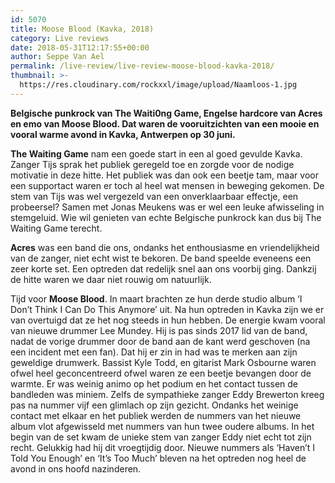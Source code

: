 ```yaml
---
id: 5070
title: Moose Blood (Kavka, 2018)
category: Live reviews
date: 2018-05-31T12:17:55+00:00
author: Seppe Van Ael
permalink: /live-review/live-review-moose-blood-kavka-2018/
thumbnail: >-
  https://res.cloudinary.com/rockxxl/image/upload/Naamloos-1.jpg
---
```

**Belgische punkrock van The Waiti0ng Game, Engelse hardcore van Acres en emo van Moose Blood. Dat waren de vooruitzichten van een mooie en vooral warme avond in Kavka, Antwerpen op 30 juni.**

**The Waiting Game** nam een goede start in een al goed gevulde Kavka. Zanger Tijs sprak het publiek geregeld toe en zorgde voor de nodige motivatie in deze hitte. Het publiek was dan ook een beetje tam, maar voor een supportact waren er toch al heel wat mensen in beweging gekomen. De stem van Tijs was wel vergezeld van een onverklaarbaar effectje, een probeersel? Samen met Jonas Meukens was er wel een leuke afwisseling in stemgeluid. Wie wil genieten van echte Belgische punkrock kan dus bij The Waiting Game terecht.

**Acres** was een band die ons, ondanks het enthousiasme en vriendelijkheid van de zanger, niet echt wist te bekoren. De band speelde eveneens een zeer korte set. Een optreden dat redelijk snel aan ons voorbij ging. Dankzij de hitte waren we daar niet rouwig om natuurlijk.

Tijd voor **Moose Blood**. In maart brachten ze hun derde studio album ‘I Don’t Think I Can Do This Anymore’ uit. Na hun optreden in Kavka zijn we er van overtuigd dat ze het nog steeds in hun hebben. De energie kwam vooral van nieuwe drummer Lee Mundey. Hij is pas sinds 2017 lid van de band, nadat de vorige drummer door de band aan de kant werd geschoven (na een incident met een fan). Dat hij er zin in had was te merken aan zijn geweldige drumwerk. Bassist Kyle Todd, en gitarist Mark Osbourne waren ofwel heel geconcentreerd ofwel waren ze een beetje bevangen door de warmte. Er was weinig animo op het podium en het contact tussen de bandleden was miniem. Zelfs de sympathieke zanger Eddy Brewerton kreeg pas na nummer vijf een glimlach op zijn gezicht. Ondanks het weinige contact met elkaar en het publiek werden de nummers van het nieuwe album vlot afgewisseld met nummers van hun twee oudere albums. In het begin van de set kwam de unieke stem van zanger Eddy niet echt tot zijn recht. Gelukkig had hij dit vroegtijdig door. Nieuwe nummers als ‘Haven’t I Told You Enough’ en ‘It’s Too Much’ bleven na het optreden nog heel de avond in ons hoofd nazinderen.